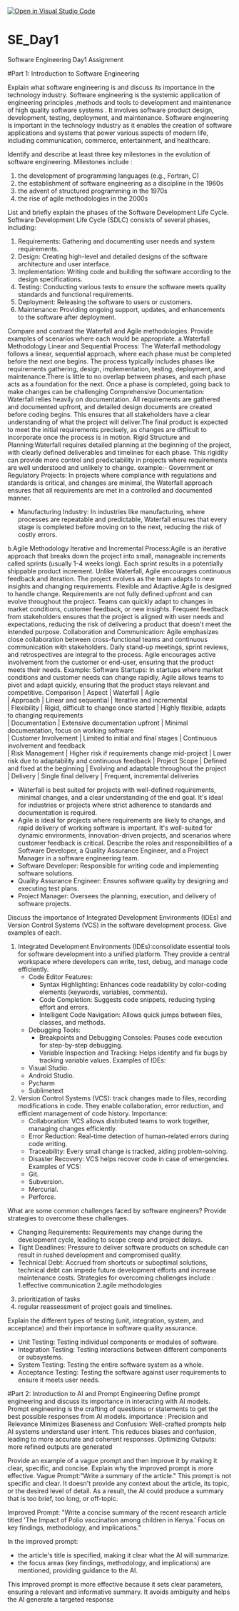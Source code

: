 [![Open in Visual Studio Code](https://classroom.github.com/assets/open-in-vscode-2e0aaae1b6195c2367325f4f02e2d04e9abb55f0b24a779b69b11b9e10269abc.svg)](https://classroom.github.com/online_ide?assignment_repo_id=15569313&assignment_repo_type=AssignmentRepo)
# SE_Day1
Software Engineering Day1 Assignment

#Part 1: Introduction to Software Engineering

Explain what software engineering is and discuss its importance in the technology industry.
Software engineering is the systemic application of engineering principles ,methods and tools to development and maintenance of high quality software systems . It involves software product design, development, testing, deployment, and maintenance.
Software engineering is important in the technology industry as it enables the creation of software applications and systems that power various aspects of modern life, including communication, commerce, entertainment, and healthcare.

Identify and describe at least three key milestones in the evolution of software engineering.
Milestones include :
1. the development of programming languages (e.g., Fortran, C)
2. the establishment of software engineering as a discipline in the 1960s
3.  the advent of structured programming in the 1970s
4. the rise of agile methodologies in the 2000s

List and briefly explain the phases of the Software Development Life Cycle.
 Software Development Life Cycle (SDLC) consists of several phases, including:
  1. Requirements: Gathering and documenting user needs and system requirements.
  2. Design: Creating high-level and detailed designs of the software architecture and user interface.
  3. Implementation: Writing code and building the software according to the design specifications.
  4. Testing: Conducting various tests to ensure the software meets quality standards and functional requirements.
  5. Deployment: Releasing the software to users or customers.
  6. Maintenance: Providing ongoing support, updates, and enhancements to the software after deployment.

Compare and contrast the Waterfall and Agile methodologies. Provide examples of scenarios where each would be appropriate.
a.Waterfall Methodology
Linear and Sequential Process: The Waterfall methodology follows a linear, sequential approach, where each phase must be completed before the next one begins. The process typically includes phases like requirements gathering, design, implementation, testing, deployment, and maintenance.There is little to no overlap between phases, and each phase acts as a foundation for the next. Once a phase is completed, going back to make changes can be challenging
Comprehensive Documentation: Waterfall relies heavily on documentation. All requirements are gathered and documented upfront, and detailed design documents are created before coding begins. This ensures that all stakeholders have a clear understanding of what the project will deliver.The final product is expected to meet the initial requirements precisely, as changes are difficult to incorporate once the process is in motion.
Rigid Structure and Planning:Waterfall requires detailed planning at the beginning of the project, with clearly defined deliverables and timelines for each phase. This rigidity can provide more control and predictability in projects where requirements are well understood and unlikely to change.
example:- Government or Regulatory Projects: In projects where compliance with regulations and standards is critical, and changes are minimal, the Waterfall approach ensures that all requirements are met in a controlled and documented manner.
   - Manufacturing Industry: In industries like manufacturing, where processes are repeatable and predictable, Waterfall ensures that every stage is completed before moving on to the next, reducing the risk of costly errors.

b.Agile Methodology
Iterative and Incremental Process:Agile is an iterative approach that breaks down the project into small, manageable increments called sprints (usually 1-4 weeks long). Each sprint results in a potentially shippable product increment. Unlike Waterfall, Agile encourages continuous feedback and iteration. The project evolves as the team adapts to new insights and changing requirements.
Flexible and Adaptive:Agile is designed to handle change. Requirements are not fully defined upfront and can evolve throughout the project. Teams can quickly adapt to changes in market conditions, customer feedback, or new insights. Frequent feedback from stakeholders ensures that the project is aligned with user needs and expectations, reducing the risk of delivering a product that doesn't meet the intended purpose.
Collaboration and Communication: Agile emphasizes close collaboration between cross-functional teams and continuous communication with stakeholders. Daily stand-up meetings, sprint reviews, and retrospectives are integral to the process. Agile encourages active involvement from the customer or end-user, ensuring that the product meets their needs.
Example: Software Startups: In startups where market conditions and customer needs can change rapidly, Agile allows teams to pivot and adapt quickly, ensuring that the product stays relevant and competitive.
Comparison
| Aspect               | Waterfall                                           | Agile                                             
| Approach             | Linear and sequential                               | Iterative and incremental                             
| Flexibility          | Rigid, difficult to change once started             | Highly flexible, adapts to changing requirements      
| Documentation        | Extensive documentation upfront                     | Minimal documentation, focus on working software      
| Customer Involvement | Limited to initial and final stages                 | Continuous involvement and feedback                   
| Risk Management      | Higher risk if requirements change mid-project      | Lower risk due to adaptability and continuous feedback 
| Project Scope        | Defined and fixed at the beginning                  | Evolving and adaptable throughout the project         
| Delivery             | Single final delivery                               | Frequent, incremental deliveries                      

- Waterfall is best suited for projects with well-defined requirements, minimal changes, and a clear understanding of the end goal. It's ideal for industries or projects where strict adherence to standards and documentation is required.
- Agile is ideal for projects where requirements are likely to change, and rapid delivery of working software is important. It's well-suited for dynamic environments, innovation-driven projects, and scenarios where customer feedback is critical.
Describe the roles and responsibilities of a Software Developer, a Quality Assurance Engineer, and a Project Manager in a software engineering team.
- Software Developer: Responsible for writing code and implementing software solutions.
- Quality Assurance Engineer: Ensures software quality by designing and executing test plans.
- Project Manager: Oversees the planning, execution, and delivery of software projects.

Discuss the importance of Integrated Development Environments (IDEs) and Version Control Systems (VCS) in the software development process. Give examples of each.
1. Integrated Development Environments (IDEs):consolidate essential tools for software development into a unified platform. They provide a central workspace where developers can write, test, debug, and manage code efficiently.
     - Code Editor Features:
       - Syntax Highlighting: Enhances code readability by color-coding elements (keywords, variables, comments).
       - Code Completion: Suggests code snippets, reducing typing effort and errors.
       - Intelligent Code Navigation: Allows quick jumps between files, classes, and methods.
     - Debugging Tools:
       - Breakpoints and Debugging Consoles: Pauses code execution for step-by-step debugging.
       - Variable Inspection and Tracking: Helps identify and fix bugs by tracking variable values.
     Examples of IDEs:
     - Visual Studio.
     - Android Studio.
     - Pycharm
     - Sublimetext
2. Version Control Systems (VCS): track changes made to files, recording modifications in code. They enable collaboration, error reduction, and efficient management of code history.
    Importance:
     - Collaboration: VCS allows distributed teams to work together, managing changes efficiently.
     - Error Reduction: Real-time detection of human-related errors during code writing.
     - Traceability: Every small change is tracked, aiding problem-solving.
     - Disaster Recovery: VCS helps recover code in case of emergencies.
    Examples of VCS:
     - Git.
     - Subversion.
     - Mercurial.
     - Perforce.

What are some common challenges faced by software engineers? Provide strategies to overcome these challenges.
 - Changing Requirements: Requirements may change during the development cycle, leading to scope creep and project delays.
  - Tight Deadlines: Pressure to deliver software products on schedule can result in rushed development and compromised quality.
  - Technical Debt: Accrued from shortcuts or suboptimal solutions, technical debt can impede future development efforts and increase maintenance costs.
Strategies for overcoming challenges include :
1.effective communication
2.agile methodologies
3. prioritization of tasks
4. regular reassessment of project goals and timelines.

Explain the different types of testing (unit, integration, system, and acceptance) and their importance in software quality assurance.
- Unit Testing: Testing individual components or modules of software.
- Integration Testing: Testing interactions between different components or subsystems.
- System Testing: Testing the entire software system as a whole.
- Acceptance Testing: Testing the software against user requirements to ensure it meets user needs.

#Part 2: Introduction to AI and Prompt Engineering
Define prompt engineering and discuss its importance in interacting with AI models.
Prompt engineering is the crafting  of questions or statements to get the best possible responses from AI models. 
importance :
Precision and Relevance
Minimizes Biaseness and Confusion: Well-crafted prompts help AI systems understand user intent. This reduces biases and confusion, leading to more accurate and coherent responses.
Optimizing Outputs: more refined outputs are generated

Provide an example of a vague prompt and then improve it by making it clear, specific, and concise. Explain why the improved prompt is more effective.
Vague Prompt:"Write a summary of the article."
This prompt is not specific and clear. It doesn't provide any context about the article, its topic, or the desired level of detail. As a result, the AI could produce a summary that is too brief, too long, or off-topic.

Improved Prompt: "Write a concise summary of the recent research article titled 'The Impact of Polio vaccination among children in Kenya.' Focus on key findings, methodology, and implications."

In the improved prompt:
- the article's title is specified, making it clear what the AI will summarize.
- the focus areas (key findings, methodology, and implications) are mentioned, providing guidance to the AI.

This improved prompt is more effective because it sets clear parameters, ensuring a relevant and informative summary. It avoids ambiguity and helps the AI generate a targeted response
